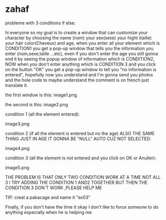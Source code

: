 # zahaf
probleme with 3 conditions if else:


hi everyone so my goal is to create a window that can customize your character by choosing the name (nom)  your sex(sexe) your hight (taille) your hair color(Cheveux) and age,
when you enter all your element which is CONDITION1 you get a pop-up window that tells you the information you enter (nom,sexe,taille ...etc), even if you don't enter the age you still gonna end it by seeing the popup window of information which is CONDITION2, NOW when you don't enter anything which is CONDITION 3 and you click on the button "OK" you get a pop-up window to tell you "no information is entered", hopefully now you understand and I'm gonna send you photos and the hole code to maybe understand the comment is on french just translate it.

the first window is this:
image1.png

the second is this:
image2.png

condition 1 (all the element entered):


image3.png

condition 2 (if all the element is entered but no the age) ALSO THE SAME THING JUST IN AGE IT GONNA BE "NULL" AUTO CUZ NOT SELECTED:
 
image4.png

condition 3 (all the element is not entered and you click on OK or Anuller):

image5.png



THE PROBLEM IS THAT ONLY TWO CONDITION WORK AT A TIME NOT ALL 3 I TRY ADDING THE CONDITION 1 AND2 TOGETHER BUT THEN THE CONDITION 3 DON'T WORK ,PLEASE HELP ME

TIP: creat a pakacage and name it "ex03"


Finally, if you don't have the time it okay I don't like to force someone to do anything especially when he is helping me
